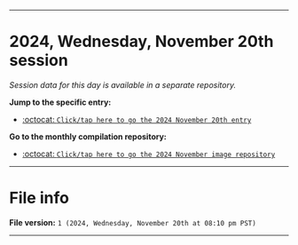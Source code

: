 
***

# 2024, Wednesday, November 20th session

_Session data for this day is available in a separate repository._

**Jump to the specific entry:**

- [:octocat: `Click/tap here to go the 2024 November 20th entry`](https://github.com/seanpm2001/SeansLifeArchive_Images_MotorWorld_CarFactory_Y2024_V11/tree/SeansLifeArchive_Images_MotorWorld_CarFactory_Y2024_V11_Main-dev/2024/11_November/20/)

**Go to the monthly compilation repository:**

- [:octocat: `Click/tap here to go the 2024 November image repository`](https://github.com/seanpm2001/SeansLifeArchive_Images_MotorWorld_CarFactory_Y2024_V11/)

***

# File info

**File version:** `1 (2024, Wednesday, November 20th at 08:10 pm PST)`

***
